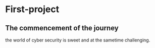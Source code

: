 # First-project

## The commencement of the journey
the world of cyber security is sweet and at the sametime challenging.
